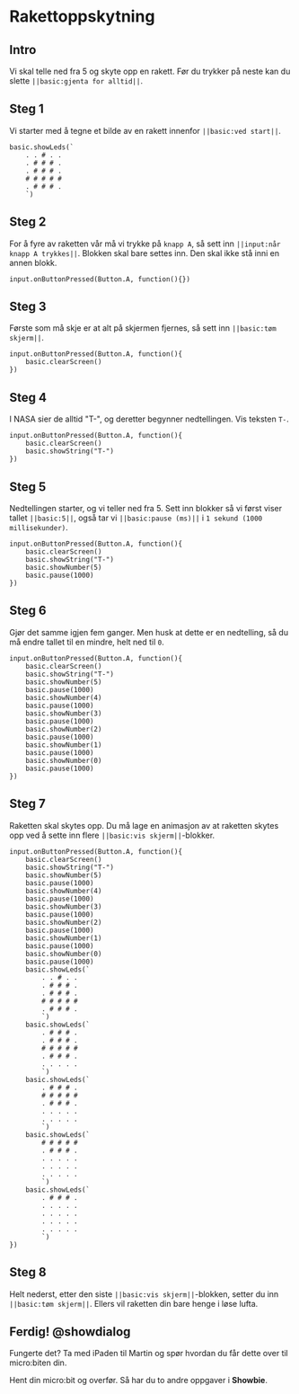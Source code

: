 # Rakettoppskytning

## Intro
Vi skal telle ned fra 5 og skyte opp en rakett. Før du trykker på neste kan du slette ``||basic:gjenta for alltid||``.

## Steg 1
Vi starter med å tegne et bilde av en rakett innenfor ``||basic:ved start||``.
``` blocks
basic.showLeds(`
    . . # . .
    . # # # .
    . # # # .
    # # # # #
    . # # # .
    `)
```

## Steg 2
For å fyre av raketten vår må vi trykke på ``knapp A``, så sett inn ``||input:når knapp A trykkes||``.
Blokken skal bare settes inn. Den skal ikke stå inni en annen blokk.
``` blocks
input.onButtonPressed(Button.A, function(){})
```

## Steg 3
Første som må skje er at alt på skjermen fjernes, så sett inn ``||basic:tøm skjerm||``.
``` blocks
input.onButtonPressed(Button.A, function(){
    basic.clearScreen()
})
```

## Steg 4
I NASA sier de alltid "T-", og deretter begynner nedtellingen. Vis teksten ``T-``.
``` blocks
input.onButtonPressed(Button.A, function(){
    basic.clearScreen()
    basic.showString("T-")
})
```

## Steg 5
Nedtellingen starter, og vi teller ned fra 5. Sett inn blokker så vi først viser tallet ``||basic:5||``, også tar vi ``||basic:pause (ms)||`` i ``1 sekund (1000 millisekunder)``.
``` blocks
input.onButtonPressed(Button.A, function(){
    basic.clearScreen()
    basic.showString("T-")
    basic.showNumber(5)
    basic.pause(1000)
})
```

## Steg 6
Gjør det samme igjen fem ganger. Men husk at dette er en nedtelling, så du må endre tallet til en mindre, helt ned til ``0``.
``` blocks
input.onButtonPressed(Button.A, function(){
    basic.clearScreen()
    basic.showString("T-")
    basic.showNumber(5)
    basic.pause(1000)
    basic.showNumber(4)
    basic.pause(1000)
    basic.showNumber(3)
    basic.pause(1000)
    basic.showNumber(2)
    basic.pause(1000)
    basic.showNumber(1)
    basic.pause(1000)
    basic.showNumber(0)
    basic.pause(1000)
})
```

## Steg 7
Raketten skal skytes opp. Du må lage en animasjon av at raketten skytes opp ved å sette inn flere ``||basic:vis skjerm||``-blokker.

``` blocks
input.onButtonPressed(Button.A, function(){
    basic.clearScreen()
    basic.showString("T-")
    basic.showNumber(5)
    basic.pause(1000)
    basic.showNumber(4)
    basic.pause(1000)
    basic.showNumber(3)
    basic.pause(1000)
    basic.showNumber(2)
    basic.pause(1000)
    basic.showNumber(1)
    basic.pause(1000)
    basic.showNumber(0)
    basic.pause(1000)
    basic.showLeds(`
        . . # . .
        . # # # .
        . # # # .
        # # # # #
        . # # # .
        `)
    basic.showLeds(`
        . # # # .
        . # # # .
        # # # # #
        . # # # .
        . . . . .
        `)
    basic.showLeds(`
        . # # # .
        # # # # #
        . # # # .
        . . . . .
        . . . . .
        `)
    basic.showLeds(`
        # # # # #
        . # # # .
        . . . . .
        . . . . .
        . . . . .
        `)
    basic.showLeds(`
        . # # # .
        . . . . .
        . . . . .
        . . . . .
        . . . . .
        `)
})
```
## Steg 8
Helt nederst, etter den siste ``||basic:vis skjerm||``-blokken, setter du inn ``||basic:tøm skjerm||``. Ellers vil raketten din bare henge i løse lufta.

## Ferdig! @showdialog
Fungerte det? Ta med iPaden til Martin og spør hvordan du får dette over til micro:biten din.

Hent din micro:bit og overfør. Så har du to andre oppgaver i **Showbie**.
